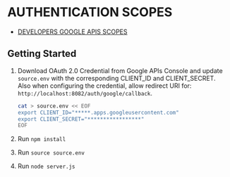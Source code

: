 # AUTHENTICATION SCOPES

* [DEVELOPERS GOOGLE APIS SCOPES](https://developers.google.com/identity/protocols/oauth2/scopes#peoplev1)

## Getting Started

1. Download OAuth 2.0 Credential from Google APIs Console and update `source.env` with the corresponding CLIENT_ID and CLIENT_SECRET.  Also when configuring the credential, allow redirect URI for: `http://localhost:8082/auth/google/callback`.

    ```bash
    cat > source.env << EOF
    export CLIENT_ID="*****.apps.googleusercontent.com"
    export CLIENT_SECRET="*****************"
    EOF
    ```

2. Run `npm install`
3. Run `source source.env`
4. Run `node server.js`
